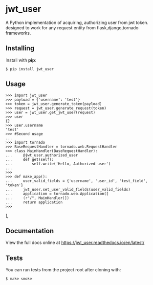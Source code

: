 jwt_user
=====

A Python implementation of acquiring, authorizing user from jwt token.
designed to work for any request entity from flask,django,tornado frameworks. 

Installing
----------

Install with **pip**:

    $ pip install jwt_user


Usage
-----

    >>> import jwt_user
    >>> payload = {'username': 'test'}
    >>> token = jwt_user.generate_token(payload)
    >>> request = jwt_user.generate_request(token)
    >>> user = jwt_user.get_jwt_user(request)
    >>> user
    {}
    >>> user.username
    'test'
    >>> #Second usage
    ... 
    >>> import tornado
    >>> BaseRequestHandler = tornado.web.RequestHandler
    >>> class MainHandler(BaseRequestHandler):
    ...     @jwt_user.authorized_user
    ...     def get(self):
    ...         self.write('Hello, Authorized user')
    ...
    >>>
    >>> def make_app():
    ...     user_valid_fields = {'username', 'user_id', 'test_field', 'token'}
	...     jwt_user.set_user_valid_fields(user_valid_fields)
	...     application = tornado.web.Application([
    ...     (r"/", MainHandler)])
    ...     return application
    >>>
],
        
Documentation
-------------

View the full docs online at https://jwt_user.readthedocs.io/en/latest/


Tests
-----

You can run tests from the project root after cloning with:

    $ make smoke